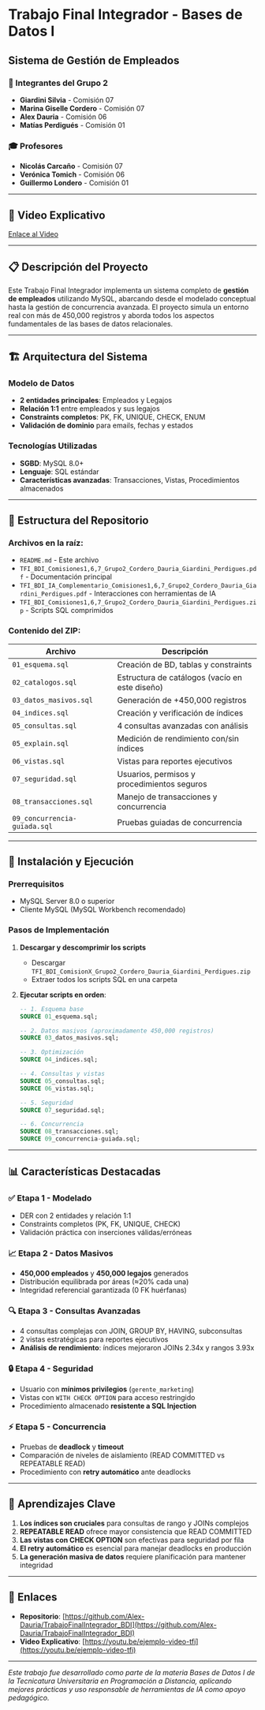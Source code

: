 # Trabajo Final Integrador - Bases de Datos I  
## Sistema de Gestión de Empleados  

### 👥 Integrantes del Grupo 2 
- **Giardini Silvia** - Comisión 07  
- **Marina Giselle Cordero** - Comisión 07  
- **Alex Dauria** - Comisión 06  
- **Matías Perdigués** - Comisión 01  

### 🎓 Profesores  
- **Nicolás Carcaño** - Comisión 07  
- **Verónica Tomich** - Comisión 06  
- **Guillermo Londero** - Comisión 01  

---

## 🎥 Video Explicativo  
[Enlace al Video](https://youtu.be/ejemplo-video-tfi)  

---

## 📋 Descripción del Proyecto  
Este Trabajo Final Integrador implementa un sistema completo de **gestión de empleados** utilizando MySQL, abarcando desde el modelado conceptual hasta la gestión de concurrencia avanzada. El proyecto simula un entorno real con más de 450,000 registros y aborda todos los aspectos fundamentales de las bases de datos relacionales.

---

## 🏗️ Arquitectura del Sistema  

### Modelo de Datos
- **2 entidades principales**: Empleados y Legajos
- **Relación 1:1** entre empleados y sus legajos
- **Constraints completos**: PK, FK, UNIQUE, CHECK, ENUM
- **Validación de dominio** para emails, fechas y estados

### Tecnologías Utilizadas
- **SGBD**: MySQL 8.0+
- **Lenguaje**: SQL estándar
- **Características avanzadas**: Transacciones, Vistas, Procedimientos almacenados

---

## 📁 Estructura del Repositorio

### Archivos en la raíz:
- `README.md` - Este archivo
- `TFI_BDI_Comisiones1,6,7_Grupo2_Cordero_Dauria_Giardini_Perdigues.pdf` - Documentación principal
- `TFI_BDI_IA_Complementario_Comisiones1,6,7_Grupo2_Cordero_Dauria_Giardini_Perdigues.pdf` - Interacciones con herramientas de IA
- `TFI_BDI_Comisiones1,6,7_Grupo2_Cordero_Dauria_Giardini_Perdigues.zip` - Scripts SQL comprimidos

### Contenido del ZIP:
| Archivo | Descripción |
|---------|-------------|
| `01_esquema.sql` | Creación de BD, tablas y constraints |
| `02_catalogos.sql` | Estructura de catálogos (vacío en este diseño) |
| `03_datos_masivos.sql` | Generación de +450,000 registros |
| `04_indices.sql` | Creación y verificación de índices |
| `05_consultas.sql` | 4 consultas avanzadas con análisis |
| `05_explain.sql` | Medición de rendimiento con/sin índices |
| `06_vistas.sql` | Vistas para reportes ejecutivos |
| `07_seguridad.sql` | Usuarios, permisos y procedimientos seguros |
| `08_transacciones.sql` | Manejo de transacciones y concurrencia |
| `09_concurrencia-guiada.sql` | Pruebas guiadas de concurrencia |

---

## 🚀 Instalación y Ejecución

### Prerrequisitos
- MySQL Server 8.0 o superior
- Cliente MySQL (MySQL Workbench recomendado)

### Pasos de Implementación
1. **Descargar y descomprimir los scripts**
   - Descargar `TFI_BDI_ComisionX_Grupo2_Cordero_Dauria_Giardini_Perdigues.zip`
   - Extraer todos los scripts SQL en una carpeta

2. **Ejecutar scripts en orden**:
   ```sql
   -- 1. Esquema base
   SOURCE 01_esquema.sql;
   
   -- 2. Datos masivos (aproximadamente 450,000 registros)
   SOURCE 03_datos_masivos.sql;
   
   -- 3. Optimización
   SOURCE 04_indices.sql;
   
   -- 4. Consultas y vistas
   SOURCE 05_consultas.sql;
   SOURCE 06_vistas.sql;
   
   -- 5. Seguridad
   SOURCE 07_seguridad.sql;
   
   -- 6. Concurrencia
   SOURCE 08_transacciones.sql;
   SOURCE 09_concurrencia-guiada.sql;

---

## 📊 Características Destacadas

### ✅ Etapa 1 - Modelado
- DER con 2 entidades y relación 1:1
- Constraints completos (PK, FK, UNIQUE, CHECK)
- Validación práctica con inserciones válidas/erróneas

### 📈 Etapa 2 - Datos Masivos
- **450,000 empleados** y **450,000 legajos** generados
- Distribución equilibrada por áreas (≈20% cada una)
- Integridad referencial garantizada (0 FK huérfanas)

### 🔍 Etapa 3 - Consultas Avanzadas
- 4 consultas complejas con JOIN, GROUP BY, HAVING, subconsultas
- 2 vistas estratégicas para reportes ejecutivos
- **Análisis de rendimiento**: índices mejoraron JOINs 2.34x y rangos 3.93x

### 🔒 Etapa 4 - Seguridad
- Usuario con **mínimos privilegios** (`gerente_marketing`)
- Vistas con `WITH CHECK OPTION` para acceso restringido
- Procedimiento almacenado **resistente a SQL Injection**

### ⚡ Etapa 5 - Concurrencia
- Pruebas de **deadlock** y **timeout**
- Comparación de niveles de aislamiento (READ COMMITTED vs REPEATABLE READ)
- Procedimiento con **retry automático** ante deadlocks

---


## 🧠 Aprendizajes Clave

1. **Los índices son cruciales** para consultas de rango y JOINs complejos
2. **REPEATABLE READ** ofrece mayor consistencia que READ COMMITTED
3. **Las vistas con CHECK OPTION** son efectivas para seguridad por fila
4. **El retry automático** es esencial para manejar deadlocks en producción
5. **La generación masiva de datos** requiere planificación para mantener integridad

---

## 🔗 Enlaces

- **Repositorio**: [https://github.com/Alex-Dauria/TrabajoFinalIntegrador_BDI](https://github.com/Alex-Dauria/TrabajoFinalIntegrador_BDI)
- **Video Explicativo**: [https://youtu.be/ejemplo-video-tfi](https://youtu.be/ejemplo-video-tfi)

---

*Este trabajo fue desarrollado como parte de la materia Bases de Datos I de la Tecnicatura Universitaria en Programación a Distancia, aplicando mejores prácticas y uso responsable de herramientas de IA como apoyo pedagógico.*
